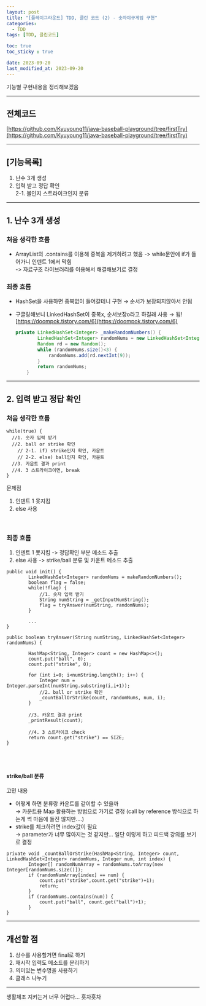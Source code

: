 ```yaml
---
layout: post
title: "[플레이그라운드] TDD, 클린 코드 (2) - 숫자야구게임 구현"
categories: 
  - TDD
tags: [TDD, 클린코드]

toc: true
toc_sticky : true

date: 2023-09-20
last_modified_at: 2023-09-20
---
```

기능별 구현내용을 정리해보겠음

----
## 전체코드
[https://github.com/Kyuyoung11/java-baseball-playground/tree/firstTry](https://github.com/Kyuyoung11/java-baseball-playground/tree/firstTry)

----
## [기능목록]
1. 난수 3개 생성
2. 입력 받고 정답 확인   
   2-1. 볼인지 스트라이크인지 분류

---
## 1. 난수 3개 생성
### 처음 생각한 흐름
- ArrayList의 .contains를 이용해 중복을 제거하려고 했음 -> while문안에 if가 들어가니 인덴트 1에서 막힘  
  -> 자료구조 라이브러리를 이용해서 해결해보기로 결정

### 최종 흐름
- HashSet을 사용하면 중복없이 들어갈테니 구현 → 순서가 보장되지않아서 안됨
- 구글링해보니 LinkedHashSet이 중복x, 순서보장o라고 하길래 사용 → 됨!  
[https://doompok.tistory.com/6](https://doompok.tistory.com/6)
    
    ```` java
    private LinkedHashSet<Integer> _makeRandomNumbers() {
            LinkedHashSet<Integer> randomNums = new LinkedHashSet<Integer>();
            Random rd = new Random();
            while (randomNums.size()<3) {
                randomNums.add(rd.nextInt(9));
            }
            return randomNums;
        }
    ````
    
---
## 2. 입력 받고 정답 확인
### 처음 생각한 흐름

```
while(true) {
  //1. 숫자 입력 받기
  //2. ball or strike 확인
	// 2-1. if) strike인지 확인, 카운트
    // 2-2. else) ball인지 확인, 카운트
  //3. 카운트 결과 print
  //4. 3 스트라이크이면, break
}
```
문제점
  1. 인덴트 1 못지킴
  2. else 사용

<br/>
    

### 최종 흐름
1. 인덴트 1 못지킴 -> 정답확인 부분 메소드 추출
2. else 사용 -> strike/ball 분류 및 카운트 메소드 추출  

````
public void init() {
        LinkedHashSet<Integer> randomNums = makeRandomNumbers();
        boolean flag = false;
        while(!flag) {
            //1. 숫자 입력 받기
            String numString = _getInputNumString();
            flag = tryAnswer(numString, randomNums);
        }

        ...
}

public boolean tryAnswer(String numString, LinkedHashSet<Integer> randomNums) {

        HashMap<String, Integer> count = new HashMap<>();
        count.put("ball", 0);
        count.put("strike", 0);

        for (int i=0; i<numString.length(); i++) {
            Integer num = Integer.parseInt(numString.substring(i,i+1));
            //2. ball or strike 확인
            _countBallOrStrike(count, randomNums, num, i);
        }
        
        //3. 카운트 결과 print
        _printResult(count);

        //4. 3 스트라이크 check
        return count.get("strike") == SIZE;
}
````
<br/><br/>

#### strike/ball 분류
고민 내용
- 어떻게 하면 분류랑 카운트를 같이할 수 있을까  
    → 카운트용 Map 활용하는 방법으로 가기로 결정 (call by reference 방식으로 하는게 썩 마음에 들진 않지만….) 
- strike를 체크하려면 index값이 필요  
    → parameter가 너무 많아지는 것 같지만... 일단 이렇게 하고 피드백 강의를 보기로 결정
    

````
private void _countBallOrStrike(HashMap<String, Integer> count, LinkedHashSet<Integer> randomNums, Integer num, int index) {
        Integer[] randomNumArray = randomNums.toArray(new Integer[randomNums.size()]);
        if (randomNumArray[index] == num) {
            count.put("strike",count.get("strike")+1);
            return;
        }
        if (randomNums.contains(num)) {
            count.put("ball", count.get("ball")+1);
        }
}
````

---
## 개선할 점
1. 상수를 사용할거면 final로 하기
2. 재시작 입력도 메소드를 분리하기
3. 의미있는 변수명을 사용하기
4. 클래스 나누기

---
생활체조 지키는거 너무 어렵다... 흣차흣차
